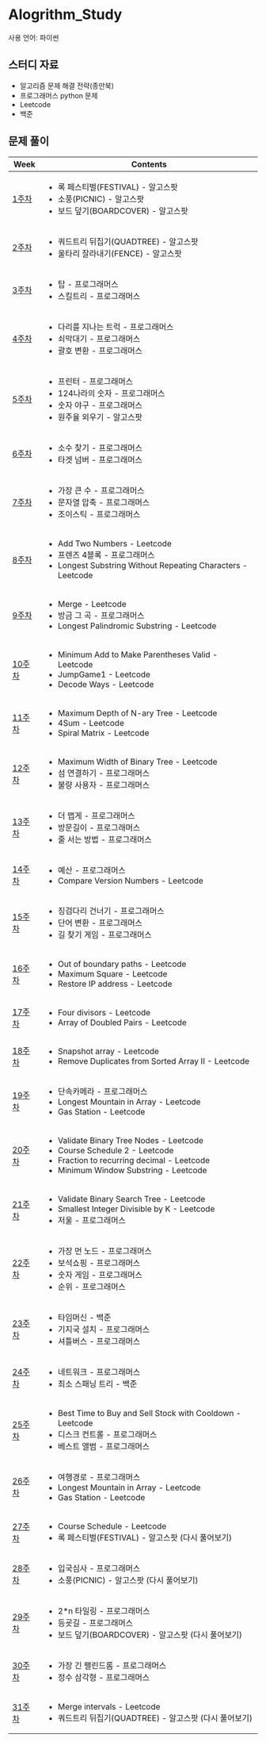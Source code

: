# Alogrithm_Study
사용 언어: 파이썬<br>

## 스터디 자료
* 알고리즘 문제 해결 전략(종만북)
* 프로그래머스 python 문제
* Leetcode
* 백준

## 문제 풀이
| Week | Contents |
|------------|----------|
| [1주차](https://github.com/yoonjong12/Alogrithm_Study/blob/master/week1.ipynb) | <ul><li>록 페스티벌(FESTIVAL) - 알고스팟</li><li>소풍(PICNIC) - 알고스팟</li><li>보드 덮기(BOARDCOVER) - 알고스팟</li></ul> |
| [2주차](https://github.com/yoonjong12/Alogrithm_Study/blob/master/week2.ipynb) | <ul><li>쿼드트리 뒤집기(QUADTREE) - 알고스팟</li><li>울타리 잘라내기(FENCE) - 알고스팟</li></ul> |
| [3주차](https://github.com/yoonjong12/Alogrithm_Study/blob/master/week3.ipynb) | <ul><li>탑 - 프로그래머스</li><li>스킬트리 - 프로그래머스</li></ul> |
| [4주차](https://github.com/yoonjong12/Alogrithm_Study/blob/master/week4.ipynb) | <ul><li>다리를 지나는 트럭 - 프로그래머스</li><li>쇠막대기 - 프로그래머스</li><li>괄호 변환 - 프로그래머스</li></ul> |
| [5주차](https://github.com/yoonjong12/Alogrithm_Study/blob/master/week5.ipynb) | <ul><li>프린터 - 프로그래머스</li><li>124나라의 숫자 - 프로그래머스</li><li>숫자 야구 - 프로그래머스</li><li>원주율 외우기 - 알고스팟</li></ul> |
| [6주차](https://github.com/yoonjong12/Alogrithm_Study/blob/master/week6.ipynb) | <ul><li>소수 찾기 - 프로그래머스</li><li>타겟 넘버 - 프로그래머스</li></ul> |
| [7주차](https://github.com/yoonjong12/Alogrithm_Study/blob/master/week7.ipynb) | <ul><li>가장 큰 수 - 프로그래머스</li><li>문자열 압축 - 프로그래머스</li><li>조이스틱 - 프로그래머스</li></ul> |
| [8주차](https://github.com/yoonjong12/Alogrithm_Study/blob/master/week8.ipynb) | <ul><li>Add Two Numbers - Leetcode</li><li>프렌즈 4블록 - 프로그래머스</li><li>Longest Substring Without Repeating Characters - Leetcode</li></ul> |
| [9주차](https://github.com/yoonjong12/Alogrithm_Study/blob/master/week9.ipynb) | <ul><li>Merge - Leetcode</li><li>방금 그 곡 - 프로그래머스</li><li>Longest Palindromic Substring - Leetcode</li></ul> |
| [10주차](https://github.com/yoonjong12/Alogrithm_Study/blob/master/week10.ipynb) | <ul><li>Minimum Add to Make Parentheses Valid - Leetcode</li><li>JumpGame1 - Leetcode</li><li>Decode Ways - Leetcode</li></ul> |
| [11주차](https://github.com/yoonjong12/Alogrithm_Study/blob/master/week11.ipynb) | <ul><li>Maximum Depth of N-ary Tree - Leetcode</li><li>4Sum - Leetcode</li><li>Spiral Matrix - Leetcode</li></ul> |
| [12주차](https://github.com/yoonjong12/Alogrithm_Study/blob/master/week12.ipynb) | <ul><li>Maximum Width of Binary Tree - Leetcode </li><li>섬 연결하기 - 프로그래머스</li><li>불량 사용자 - 프로그래머스</li></ul> |
| [13주차](https://github.com/yoonjong12/Alogrithm_Study/blob/master/week13.ipynb) | <ul><li>더 맵게 - 프로그래머스</li><li>방문길이 - 프로그래머스</li><li>줄 서는 방법 - 프로그래머스</li></ul> |
| [14주차](https://github.com/yoonjong12/Alogrithm_Study/blob/master/week14.ipynb) | <ul><li>예산 - 프로그래머스</li><li>Compare Version Numbers - Leetcode</li></ul> |
| [15주차](https://github.com/yoonjong12/Alogrithm_Study/blob/master/week15.ipynb) | <ul><li>징검다리 건너기 - 프로그래머스</li><li>단어 변환 - 프로그래머스</li><li>길 찾기 게임 - 프로그래머스</li></ul> |
| [16주차](https://github.com/yoonjong12/Alogrithm_Study/blob/master/week16.ipynb) | <ul><li>Out of boundary paths - Leetcode</li><li>Maximum Square - Leetcode</li><li>Restore IP address - Leetcode</li></ul> |
| [17주차](https://github.com/yoonjong12/Alogrithm_Study/blob/master/week17.ipynb) | <ul><li>Four divisors - Leetcode</li><li>Array of Doubled Pairs - Leetcode</li></ul> |
| [18주차](https://github.com/yoonjong12/Alogrithm_Study/blob/master/week18.ipynb) | <ul><li>Snapshot array - Leetcode</li><li>Remove Duplicates from Sorted Array II - Leetcode</li></ul> |
| [19주차](https://github.com/yoonjong12/Alogrithm_Study/blob/master/week8.ipynb) | <ul><li>단속카메라 - 프로그래머스</li><li>Longest Mountain in Array - Leetcode</li><li>Gas Station - Leetcode</li></ul> |
| [20주차](https://github.com/yoonjong12/Alogrithm_Study/blob/master/week9.ipynb) | <ul><li>Validate Binary Tree Nodes - Leetcode</li><li>Course Schedule 2 - Leetcode</li><li>Fraction to recurring decimal - Leetcode</li><li>Minimum Window Substring - Leetcode</li></ul> |
| [21주차](https://github.com/yoonjong12/Alogrithm_Study/blob/master/week10.ipynb) | <ul><li>Validate Binary Search Tree - Leetcode</li><li>Smallest Integer Divisible by K - Leetcode</li><li>저울 - 프로그래머스</li></ul> |
| [22주차](https://github.com/yoonjong12/Alogrithm_Study/blob/master/week11.ipynb) | <ul><li>가장 먼 노드 - 프로그래머스</li><li>보석쇼핑 - 프로그래머스</li><li>숫자 게임 - 프로그래머스</li><li>순위 - 프로그래머스</li></ul> |
| [23주차](https://github.com/yoonjong12/Alogrithm_Study/blob/master/week11.ipynb) | <ul><li>타임머신 - 백준</li><li>기지국 설치 - 프로그래머스</li><li>셔틀버스 - 프로그래머스</li></ul> |
| [24주차](https://github.com/yoonjong12/Alogrithm_Study/blob/master/week17.ipynb) | <ul><li>네트워크 - 프로그래머스</li><li>최소 스패닝 트리 - 백준</li></ul> |
| [25주차](https://github.com/yoonjong12/Alogrithm_Study/blob/master/week18.ipynb) | <ul><li>Best Time to Buy and Sell Stock with Cooldown - Leetcode</li><li>디스크 컨트롤 - 프로그래머스</li><li>베스트 앨범 - 프로그래머스</li></ul> |
| [26주차](https://github.com/yoonjong12/Alogrithm_Study/blob/master/week8.ipynb) | <ul><li>여행경로 - 프로그래머스</li><li>Longest Mountain in Array - Leetcode</li><li>Gas Station - Leetcode</li></ul> |
| [27주차](https://github.com/yoonjong12/Alogrithm_Study/blob/master/week9.ipynb) | <ul><li>Course Schedule - Leetcode</li><li>록 페스티벌(FESTIVAL) - 알고스팟 (다시 풀어보기)</li></ul> |
| [28주차](https://github.com/yoonjong12/Alogrithm_Study/blob/master/week10.ipynb) | <ul><li>입국심사 - 프로그래머스</li><li>소풍(PICNIC) - 알고스팟 (다시 풀어보기)</li></ul> |
| [29주차](https://github.com/yoonjong12/Alogrithm_Study/blob/master/week11.ipynb) | <ul><li>2*n 타일링 - 프로그래머스</li><li>등굣길 - 프로그래머스</li><li>보드 덮기(BOARDCOVER) - 알고스팟 (다시 풀어보기)</li></ul> |
| [30주차](https://github.com/yoonjong12/Alogrithm_Study/blob/master/week11.ipynb) | <ul><li>가장 긴 팰린드롬 - 프로그래머스</li><li>정수 삼각형 - 프로그래머스</li></ul> |
| [31주차](https://github.com/yoonjong12/Alogrithm_Study/blob/master/week10.ipynb) | <ul><li>Merge intervals - Leetcode</li><li>쿼드트리 뒤집기(QUADTREE) - 알고스팟 (다시 풀어보기)</li></ul> |
